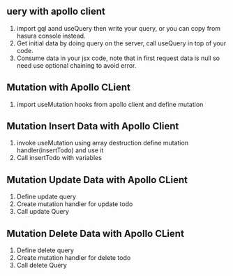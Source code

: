 ## uery with apollo client

1. import gql aand useQuery then write your query, or you can copy from hasura console instead.
2. Get initial data by doing query on the server, call useQuery in top of your code.
3. Consume data in your jsx code, note that in first request data is null so need use optional chaining to avoid error.

## Mutation with Apollo CLient

1. import useMutation hooks from apollo client and define mutation

## Mutation Insert Data with Apollo Client

1. invoke useMutation using array destruction define mutation handler(insertTodo) and use it
2. Call insertTodo with variables

## Mutation Update Data with Apollo CLient

1. Define update query
2. Create mutation handler for update todo
3. Call update Query

## Mutation Delete Data with Apollo CLient

1. Define delete query
2. Create mutation handler for delete todo
3. Call delete Query
